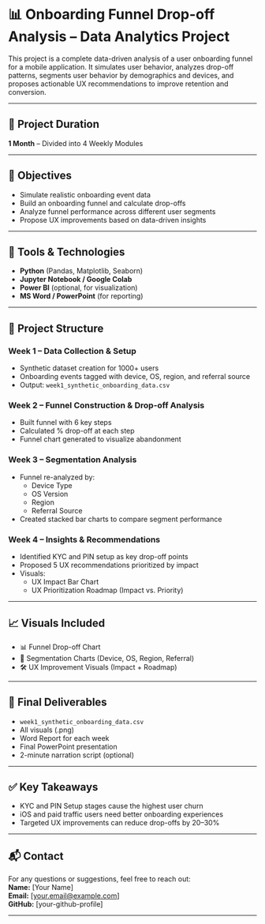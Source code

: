 # 📊 Onboarding Funnel Drop-off Analysis – Data Analytics Project

This project is a complete data-driven analysis of a user onboarding funnel for a mobile application. It simulates user behavior, analyzes drop-off patterns, segments user behavior by demographics and devices, and proposes actionable UX recommendations to improve retention and conversion.

---

## 📅 Project Duration
**1 Month** – Divided into 4 Weekly Modules

---

## 📌 Objectives

- Simulate realistic onboarding event data
- Build an onboarding funnel and calculate drop-offs
- Analyze funnel performance across different user segments
- Propose UX improvements based on data-driven insights

---

## 🧪 Tools & Technologies

- **Python** (Pandas, Matplotlib, Seaborn)
- **Jupyter Notebook / Google Colab**
- **Power BI** (optional, for visualization)
- **MS Word / PowerPoint** (for reporting)

---

## 📂 Project Structure

### Week 1 – Data Collection & Setup
- Synthetic dataset creation for 1000+ users
- Onboarding events tagged with device, OS, region, and referral source
- Output: `week1_synthetic_onboarding_data.csv`

### Week 2 – Funnel Construction & Drop-off Analysis
- Built funnel with 6 key steps
- Calculated % drop-off at each step
- Funnel chart generated to visualize abandonment

### Week 3 – Segmentation Analysis
- Funnel re-analyzed by:
  - Device Type
  - OS Version
  - Region
  - Referral Source
- Created stacked bar charts to compare segment performance

### Week 4 – Insights & Recommendations
- Identified KYC and PIN setup as key drop-off points
- Proposed 5 UX recommendations prioritized by impact
- Visuals:
  - UX Impact Bar Chart
  - UX Prioritization Roadmap (Impact vs. Priority)

---

## 📈 Visuals Included

- 📊 Funnel Drop-off Chart
- 🧩 Segmentation Charts (Device, OS, Region, Referral)
- 🛠️ UX Improvement Visuals (Impact + Roadmap)

---

## 📄 Final Deliverables

- `week1_synthetic_onboarding_data.csv`
- All visuals (.png)
- Word Report for each week
- Final PowerPoint presentation
- 2-minute narration script (optional)

---

## ✅ Key Takeaways

- KYC and PIN Setup stages cause the highest user churn
- iOS and paid traffic users need better onboarding experiences
- Targeted UX improvements can reduce drop-offs by 20–30%

---

## 📬 Contact

For any questions or suggestions, feel free to reach out:  
**Name:** [Your Name]  
**Email:** [your.email@example.com]  
**GitHub:** [your-github-profile]

---

